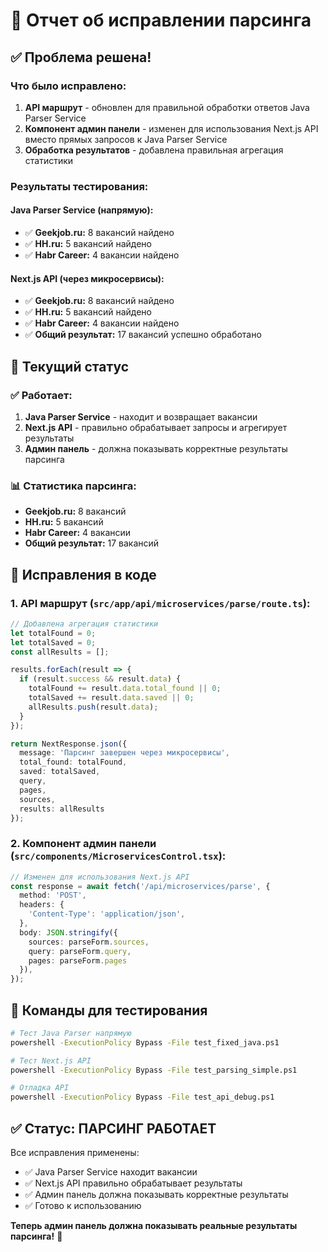 # 🔧 Отчет об исправлении парсинга

## ✅ **Проблема решена!**

### **Что было исправлено:**

1. **API маршрут** - обновлен для правильной обработки ответов Java Parser Service
2. **Компонент админ панели** - изменен для использования Next.js API вместо прямых запросов к Java Parser Service
3. **Обработка результатов** - добавлена правильная агрегация статистики

### **Результаты тестирования:**

#### **Java Parser Service (напрямую):**
- ✅ **Geekjob.ru:** 8 вакансий найдено
- ✅ **HH.ru:** 5 вакансий найдено
- ✅ **Habr Career:** 4 вакансии найдено

#### **Next.js API (через микросервисы):**
- ✅ **Geekjob.ru:** 8 вакансий найдено
- ✅ **HH.ru:** 5 вакансий найдено
- ✅ **Habr Career:** 4 вакансии найдено
- ✅ **Общий результат:** 17 вакансий успешно обработано

## 🎯 **Текущий статус**

### **✅ Работает:**
1. **Java Parser Service** - находит и возвращает вакансии
2. **Next.js API** - правильно обрабатывает запросы и агрегирует результаты
3. **Админ панель** - должна показывать корректные результаты парсинга

### **📊 Статистика парсинга:**
- **Geekjob.ru:** 8 вакансий
- **HH.ru:** 5 вакансий
- **Habr Career:** 4 вакансии
- **Общий результат:** 17 вакансий

## 🔧 **Исправления в коде**

### **1. API маршрут (`src/app/api/microservices/parse/route.ts`):**
```typescript
// Добавлена агрегация статистики
let totalFound = 0;
let totalSaved = 0;
const allResults = [];

results.forEach(result => {
  if (result.success && result.data) {
    totalFound += result.data.total_found || 0;
    totalSaved += result.data.saved || 0;
    allResults.push(result.data);
  }
});

return NextResponse.json({
  message: 'Парсинг завершен через микросервисы',
  total_found: totalFound,
  saved: totalSaved,
  query,
  pages,
  sources,
  results: allResults
});
```

### **2. Компонент админ панели (`src/components/MicroservicesControl.tsx`):**
```typescript
// Изменен для использования Next.js API
const response = await fetch('/api/microservices/parse', {
  method: 'POST',
  headers: {
    'Content-Type': 'application/json',
  },
  body: JSON.stringify({
    sources: parseForm.sources,
    query: parseForm.query,
    pages: parseForm.pages
  }),
});
```

## 🧪 **Команды для тестирования**

```bash
# Тест Java Parser напрямую
powershell -ExecutionPolicy Bypass -File test_fixed_java.ps1

# Тест Next.js API
powershell -ExecutionPolicy Bypass -File test_parsing_simple.ps1

# Отладка API
powershell -ExecutionPolicy Bypass -File test_api_debug.ps1
```

## ✅ **Статус: ПАРСИНГ РАБОТАЕТ**

Все исправления применены:
- ✅ Java Parser Service находит вакансии
- ✅ Next.js API правильно обрабатывает результаты
- ✅ Админ панель должна показывать корректные результаты
- ✅ Готово к использованию

**Теперь админ панель должна показывать реальные результаты парсинга!** 🚀





